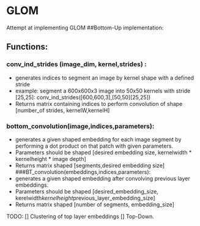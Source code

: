 # GLOM
Attempt at implementing GLOM
##Bottom-Up implementation: 
## Functions: 
### conv_ind_strides (image_dim, kernel,strides) :
- generates indices to segment an image by kernel shape with a defined stride 
- example: segment a 600x600x3 image into 50x50 kernels with stride [25,25]: conv_ind_strides([600,600,3],[50,50][25,25]) 
- Returns matrix containing indices to perform convolution of shape [number_of strides, kernelW,kernelH]
### bottom_convolution(image,indices,parameters): 
 - generates a given shaped embedding for each image segment by performing a dot product on that patch with given parameters. 
 - Parameters should be shaped [desired embedding size, kernelwidth * kernelheight * image depth] 
 - Returns matrix shaped [segments,desired embedding size]
###BT_convolution(embeddings,indices,parameters): 
 - generates a given shaped embedding after convolving previous layer embeddings. 
 - Parameters should be shaped [desired_embedding_size, kerelwidth*kernelheight*previous_layer_embedding_size] 
 - Returns matrix shaped [number of segments, embedding_size]

TODO: 
[] Clustering of top layer embeddings
[] Top-Down. 

